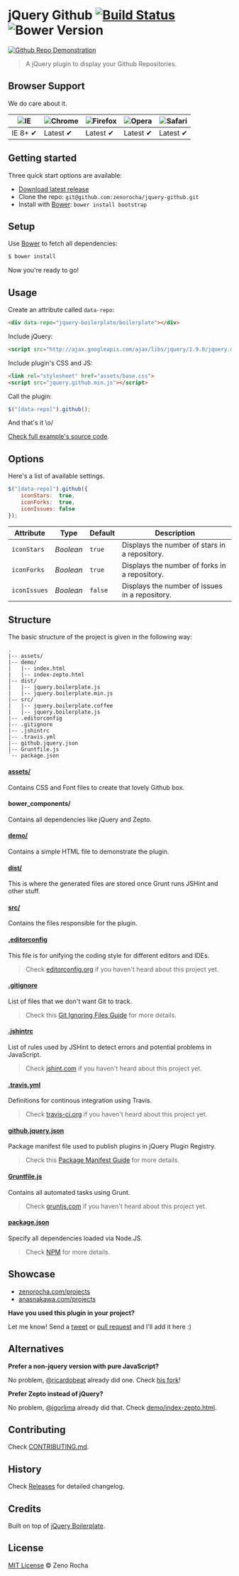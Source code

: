 # jQuery Github [![Build Status](https://secure.travis-ci.org/zenorocha/jquery-github.svg?branch=master)](https://travis-ci.org/zenorocha/jquery-github) ![Bower Version](https://badge.fury.io/bo/jquery-github.svg)

[![Github Repo Demonstration](http://f.cl.ly/items/2I3u29002A1g2w1R1I0X/Screen%20Shot%202013-01-17%20at%202.16.36%20PM.png)](http://zenorocha.github.com/jquery-github/)

> A jQuery plugin to display your Github Repositories.

## Browser Support

We do care about it.

![IE](https://raw.github.com/alrra/browser-logos/master/internet-explorer/internet-explorer_48x48.png) | ![Chrome](https://raw.github.com/alrra/browser-logos/master/chrome/chrome_48x48.png) | ![Firefox](https://raw.github.com/alrra/browser-logos/master/firefox/firefox_48x48.png) | ![Opera](https://raw.github.com/alrra/browser-logos/master/opera/opera_48x48.png) | ![Safari](https://raw.github.com/alrra/browser-logos/master/safari/safari_48x48.png)
--- | --- | --- | --- | --- |
IE 8+ ✔ | Latest ✔ | Latest ✔ | Latest ✔ | Latest ✔ |

## Getting started

Three quick start options are available:

* [Download latest release](https://github.com/zenorocha/jquery-github/releases)
* Clone the repo: `git@github.com:zenorocha/jquery-github.git`
* Install with [Bower](http://bower.io): `bower install bootstrap`

## Setup

Use [Bower](http://bower.io) to fetch all dependencies:

```sh
$ bower install
```

Now you're ready to go!

## Usage

Create an attribute called `data-repo`:

```html
<div data-repo="jquery-boilerplate/boilerplate"></div>
```

Include jQuery:

```html
<script src="http://ajax.googleapis.com/ajax/libs/jquery/1.9.0/jquery.min.js"></script>
```

Include plugin's CSS and JS:

```html
<link rel="stylesheet" href="assets/base.css">
<script src="jquery.github.min.js"></script>
```

Call the plugin:

```javascript
$("[data-repo]").github();
```

And that's it \o/

[Check full example's source code](https://github.com/zenorocha/jquery-github/blob/master/demo/index.html).

## Options

Here's a list of available settings.

```javascript
$("[data-repo]").github({
	iconStars:  true,
	iconForks:  true,
	iconIssues: false
});
```

Attribute			| Type				| Default		| Description
---						| ---					| ---				| ---
`iconStars`		| *Boolean*		| `true`		| Displays the number of stars in a repository.
`iconForks`		| *Boolean*		| `true`		| Displays the number of forks in a repository.
`iconIssues`	| *Boolean*		| `false`		| Displays the number of issues in a repository.

## Structure

The basic structure of the project is given in the following way:

```
.
|-- assets/
|-- demo/
|   |-- index.html
|   |-- index-zepto.html
|-- dist/
|   |-- jquery.boilerplate.js
|   |-- jquery.boilerplate.min.js
|-- src/
|   |-- jquery.boilerplate.coffee
|   |-- jquery.boilerplate.js
|-- .editorconfig
|-- .gitignore
|-- .jshintrc
|-- .travis.yml
|-- github.jquery.json
|-- Gruntfile.js
`-- package.json
```

#### [assets/](https://github.com/zenorocha/jquery-github/tree/master/assets)

Contains CSS and Font files to create that lovely Github box.

#### bower_components/

Contains all dependencies like jQuery and Zepto.

#### [demo/](https://github.com/zenorocha/jquery-github/tree/master/demo)

Contains a simple HTML file to demonstrate the plugin.

#### [dist/](https://github.com/zenorocha/jquery-github/tree/master/dist)

This is where the generated files are stored once Grunt runs JSHint and other stuff.

#### [src/](https://github.com/zenorocha/jquery-github/tree/master/src)

Contains the files responsible for the plugin.

#### [.editorconfig](https://github.com/zenorocha/jquery-github/tree/master/.editorconfig)

This file is for unifying the coding style for different editors and IDEs.

> Check [editorconfig.org](http://editorconfig.org) if you haven't heard about this project yet.

#### [.gitignore](https://github.com/zenorocha/jquery-github/tree/master/.gitignore)

List of files that we don't want Git to track.

> Check this [Git Ignoring Files Guide](https://help.github.com/articles/ignoring-files) for more details.

#### [.jshintrc](https://github.com/zenorocha/jquery-github/tree/master/.jshintrc)

List of rules used by JSHint to detect errors and potential problems in JavaScript.

> Check [jshint.com](http://jshint.com/about/) if you haven't heard about this project yet.

#### [.travis.yml](https://github.com/zenorocha/jquery-github/tree/master/.travis.yml)

Definitions for continous integration using Travis.

> Check [travis-ci.org](http://about.travis-ci.org/) if you haven't heard about this project yet.

#### [github.jquery.json](https://github.com/zenorocha/jquery-github/tree/master/github.jquery.json)

Package manifest file used to publish plugins in jQuery Plugin Registry.

> Check this [Package Manifest Guide](http://plugins.jquery.com/docs/package-manifest/) for more details.

#### [Gruntfile.js](https://github.com/zenorocha/jquery-github/tree/master/Gruntfile.js)

Contains all automated tasks using Grunt.

> Check [gruntjs.com](http://gruntjs.com) if you haven't heard about this project yet.

#### [package.json](https://github.com/zenorocha/jquery-github/tree/master/package.json)

Specify all dependencies loaded via Node.JS.

> Check [NPM](https://npmjs.org/doc/json.html) for more details.

## Showcase

* [zenorocha.com/projects](http://zenorocha.com/projects/)
* [anasnakawa.com/projects](http://anasnakawa.com/projects/)

**Have you used this plugin in your project?**

Let me know! Send a [tweet](http://twitter.com/zenorocha) or [pull request](https://github.com/zenorocha/jquery-github/pull/new/master) and I'll add it here :)

## Alternatives

**Prefer a non-jquery version with pure JavaScript?**

No problem, [@ricardobeat](https://github.com/ricardobeat) already did one. Check [his fork](https://github.com/ricardobeat/github-repos)!

**Prefer Zepto instead of jQuery?**

No problem, [@igorlima](https://github.com/igorlima) already did that. Check [demo/index-zepto.html](https://github.com/zenorocha/jquery-github/tree/master/demo/index-zepto.html).

## Contributing

Check [CONTRIBUTING.md](https://github.com/zenorocha/jquery-github/blob/master/CONTRIBUTING.md).

## History

Check [Releases](https://github.com/zenorocha/jquery-github/releases) for detailed changelog.

## Credits

Built on top of [jQuery Boilerplate](http://jqueryboilerplate.com).

## License

[MIT License](http://zenorocha.mit-license.org/) © Zeno Rocha
